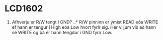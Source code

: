 # LCD1602

1. Afhverju er R/W tengt í GND?
  ..* R/W pinninn er ýmist READ eða WRITE ef hann er tengur í High eða Low hvort fyrir sig. Hér viljum við að hann sé WRITE og þá er hann tengdur í GND fyrir Low.
